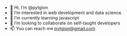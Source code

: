 - 👋 Hi, I’m @pytgion
- 👀 I’m interested in web development and data science.
- 🌱 I’m currently learning javascript
- 💞️ I’m looking to collaborate on self-taught developers 
- 📫 You can reach me pytgion@gmail.com 

<!---
pytgion/pytgion is a ✨ special ✨ repository because its `README.md` (this file) appears on your GitHub profile.
You can click the Preview link to take a look at your changes.
--->
